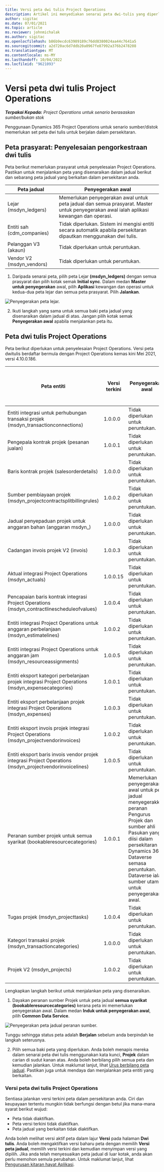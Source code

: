 ```yaml
---
title: Versi peta dwi tulis Project Operations
description: Artikel ini menyediakan senarai peta dwi-tulis yang diperlukan untuk Dynamics 365 Project Operations.
author: sigitac
ms.date: 07/01/2021
ms.topic: article
ms.reviewer: johnmichalak
ms.author: sigitac
ms.openlocfilehash: b86b9ecdc63989189c76dd8380024aa44c7641a5
ms.sourcegitcommit: a2d720ac6d7ddb20a0967fe87992a376b2478208
ms.translationtype: MT
ms.contentlocale: ms-MY
ms.lasthandoff: 10/04/2022
ms.locfileid: "9621093"
---
```

# <a name="project-operations-dual-write-map-versions"></a>Versi peta dwi tulis Project Operations

_**Terpakai Kepada:** Project Operations untuk senario berasaskan sumber/bukan stok_

Penggunaan Dynamics 365 Project Operations untuk senario sumber/distok memerlukan set peta dwi tulis untuk berjalan dalam persekitaran. 

## <a name="prerequisite-maps-dual-write-orchestration-solution"></a>Peta prasyarat: Penyelesaian pengorkestraan dwi tulis

Peta berikut memerlukan prasyarat untuk penyelesaian Project Operations. Pastikan untuk menjalankan peta yang disenaraikan dalam jadual berikut dan sebarang peta jadual yang berkaitan dalam persekitaran anda.

| Peta jadual | Penyegerakan awal |
| --- | --- |
| Lejar (msdyn_ledgers) | Memerlukan penyegerakan awal untuk peta jadual dan semua prasyarat. Master untuk penyegerakan awal ialah aplikasi kewangan dan operasi. |
| Entiti sah (cdm_companies) | Tidak diperlukan. Sistem ini mengisi entiti secara automatik apabila persekitaran dipautkan menggunakan dwi tulis. |
| Pelanggan V3 (akaun) | Tidak diperlukan untuk peruntukan. |
| Vendor V2 (msdyn_vendors) | Tidak diperlukan untuk peruntukan. |

1. Daripada senarai peta, pilih peta Lejar **(msdyn\_ledgers)** dengan semua prasyarat dan pilih kotak semak **Initial sync**. Dalam medan **Master untuk penyegerakan** awal, pilih **Aplikasi** kewangan dan operasi untuk kedua-dua peta lejar dan semua peta prasyarat. Pilih **Jalankan**.

![Penyegerakan peta lejar.](media/DW6.png)

2. Ikuti langkah yang sama untuk semua baki peta jadual yang disenaraikan dalam jadual di atas. Jangan pilih kotak semak **Penyegerakan awal** apabila menjalankan peta itu.

## <a name="project-operations-dual-write-maps"></a>Peta dwi tulis Project Operations

Peta berikut diperlukan untuk penyelesaian Project Operations. Versi peta dwitulis berdaftar bermula dengan Project Operations kemas kini Mei 2021, versi 4.10.0.186.

| Peta entiti | Versi terkini | Penyegerakan awal | Versi Dynamics 365 Finance yang diperlukan |
| --- | --- | --- | --- |
| Entiti integrasi untuk perhubungan transaksi projek (msdyn\_transactionconnections) | 1.0.0.0 | Tidak diperlukan untuk peruntukan. ||
| Pengepala kontrak projek (pesanan jualan) | 1.0.0.1 | Tidak diperlukan untuk peruntukan. ||
| Baris kontrak projek (salesorderdetails) | 1.0.0.0 | Tidak diperlukan untuk peruntukan. ||
| Sumber pembiayaan projek (msdyn_projectcontractsplitbillingrules) | 1.0.0.2 | Tidak diperlukan untuk peruntukan. ||
| Jadual penyepaduan projek untuk anggaran bahan (anggaran msdyn\_) | 1.0.0.0 | Tidak diperlukan untuk peruntukan. ||
| Cadangan invois projek V2 (invois) | 1.0.0.3 | Tidak diperlukan untuk peruntukan. ||
| Aktual integrasi Project Operations (msdyn_actuals) | 1.0.0.15 | Tidak diperlukan untuk peruntukan. |10.0.29 atau lebih baharu|
| Pencapaian baris kontrak integrasi Project Operations (msdyn_contractlinescheduleofvalues) | 1.0.0.4 | Tidak diperlukan untuk peruntukan. ||
| Entiti integrasi Project Operations untuk anggaran perbelanjaan (msdyn_estimatelines) | 1.0.0.2 | Tidak diperlukan untuk peruntukan. ||
| Entiti integrasi Project Operations untuk anggaran jam (msdyn_resourceassignments) | 1.0.0.5 | Tidak diperlukan untuk peruntukan. ||
| Entiti eksport kategori perbelanjaan projek integrasi Project Operations (msdyn_expensecategories) | 1.0.0.1 | Tidak diperlukan untuk peruntukan. ||
| Entiti eksport perbelanjaan projek integrasi Project Operations (msdyn_expenses) | 1.0.0.3 | Tidak diperlukan untuk peruntukan. ||
| Entiti eksport invois projek integrasi Project Operations (msdyn_projectvendorinvoices) | 1.0.0.2 | Tidak diperlukan untuk peruntukan. |10.0.29 atau lebih baharu|
| Entiti eksport baris invois vendor projek integrasi Project Operations (msdyn_projectvendorinvoicelines) | 1.0.0.5 | Tidak diperlukan untuk peruntukan. | 10.0.29 atau lebih baharu |
| Peranan sumber projek untuk semua syarikat (bookableresourcecategories) | 1.0.0.1 | Memerlukan penyegerakan awal untuk peta jadual menyegerakkan peranan Pengurus Projek dan sumber ahli Pasukan yang diisi dalam persekitaran Dynamics 365 Dataverse semasa peruntukan. Dataverse ialah sumber utama untuk penyegerakan awal. ||
| Tugas projek (msdyn_projecttasks) | 1.0.0.4 | Tidak diperlukan untuk peruntukan. ||
| Kategori transaksi projek (msdyn_transactioncategories) | 1.0.0.0 | Tidak diperlukan untuk peruntukan. ||
| Projek V2 (msdyn_projects) | 1.0.0.2 | Tidak diperlukan untuk peruntukan. ||

Lengkapkan langkah berikut untuk menjalankan peta yang disenaraikan.

1. Dayakan peranan sumber Projek untuk peta jadual **semua syarikat (bookableresourcecategories)** kerana peta ini memerlukan penyegerakan awal. Dalam medan **Induk untuk penyegerakan awal**, pilih **Common Data Service**. 

 ![Penyegerakan peta jadual peranan sumber.](media/6ResourceInitialSync.jpg)

 Tunggu sehingga status peta adalah **Berjalan** sebelum anda berpindah ke langkah seterusnya.

2. Pilih semua baki peta yang diperlukan. Anda boleh menapis mereka dalam senarai peta dwi tulis menggunakan kata kunci, **Projek** dalam carian di sudut kanan atas. Anda boleh berbilang pilih semua peta dan kemudian jalankan. Untuk maklumat lanjut, lihat [Urus berbilang peta jadual](/dynamics365/fin-ops-core/dev-itpro/data-entities/dual-write/multiple-entity-maps). Pastikan juga untuk mendaya dan menjalankan peta entiti yang berkaitan.

### <a name="project-operations-dual-write-map-versions"></a>Versi peta dwi tulis Project Operations

Sentiasa jalankan versi terkini peta dalam persekitaran anda. Ciri dan keupayaan tertentu mungkin tidak berfungsi dengan betul jika mana-mana syarat berikut wujud:

- Peta tidak diaktifkan.
- Peta versi terkini tidak diaktifkan. 
- Peta jadual yang berkaitan tidak diaktifkan.

Anda boleh melihat versi aktif peta dalam lajur **Versi** pada halaman **Dwi tulis**. Anda boleh mengaktifkan versi baharu peta dengan memilih **Versi peta jadual**, memilih versi terkini dan kemudian menyimpan versi yang dipilih. Jika anda telah menyesuaikan peta jadual di luar kotak, anda akan perlu memohon semula perubahan. Untuk maklumat lanjut, lihat [Pengurusan kitaran hayat Aplikasi](/dynamics365/fin-ops-core/dev-itpro/data-entities/dual-write/app-lifecycle-management).
